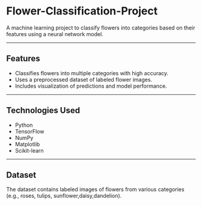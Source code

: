 # Flower-Classification-Project

A machine learning project to classify flowers into categories based on their features using a neural network model.  

---

## Features
- Classifies flowers into multiple categories with high accuracy.
- Uses a preprocessed dataset of labeled flower images.
- Includes visualization of predictions and model performance.

---

## Technologies Used
- Python
- TensorFlow 
- NumPy
- Matplotlib
- Scikit-learn

---

## Dataset
The dataset contains labeled images of flowers from various categories (e.g., roses, tulips, sunflower,daisy,dandelion).  

